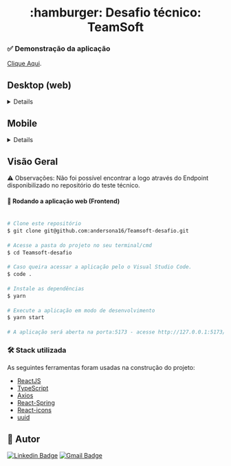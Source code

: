 <h1 align='center'> :hamburger: Desafio técnico: TeamSoft </h1>

### ✅ Demonstração da aplicação

[Clique Aqui](https://teamsoft-desafio.vercel.app/).


## Desktop (web)
<details>
<img src="./src/assets/img/imagens-projeto/webPNG.PNG" alt="print resultado final">
</details


## 

## Mobile
<details>
<img src="./src/assets/img/imagens-projeto/mobile.png" alt="print resultado final">
</details



## 

## Visão Geral

⚠️ Observações:
Não foi possível encontrar a logo através do Endpoint disponibilizado no repositório do teste técnico.
#### 🧭 Rodando a aplicação web (Frontend)

```bash

# Clone este repositório
$ git clone git@github.com:andersona16/Teamsoft-desafio.git

# Acesse a pasta do projeto no seu terminal/cmd
$ cd Teamsoft-desafio

# Caso queira acessar a aplicação pelo o Visual Studio Code.
$ code .

# Instale as dependências
$ yarn

# Execute a aplicação em modo de desenvolvimento
$ yarn start

# A aplicação será aberta na porta:5173 - acesse http://127.0.0.1:5173/

```
### 🛠 Stack utilizada

As seguintes ferramentas foram usadas na construção do projeto:

- [ReactJS](https://pt-br.reactjs.org/)
- [TypeScript](https://www.typescriptlang.org/)
- [Axios](https://axios-http.com/docs/intro)
- [React-Spring](https://react-spring.dev/)
- [React-icons](https://react-icons.github.io/react-icons/)
- [uuid]()


## 🦸 Autor

[![Linkedin Badge](https://img.shields.io/badge/-Anderson-blue?style=flat-square&logo=Linkedin&logoColor=white&link=https://www.linkedin.com/in/andersonaraujjo/)](https://www.linkedin.com/in/andersonaraujjo/)
[![Gmail Badge](https://img.shields.io/badge/-andersonaraujoc1@gmail.com-c14438?style=flat-square&logo=Gmail&logoColor=white&link=mailto:andersonaraujoc1@gmail.com)](mailto:andersonaraujoc1@gmail.com)
